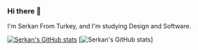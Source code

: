 ### Hi there 👋

I'm Serkan From Turkey, and I'm studying Design and Software.

[![Serkan's GitHub stats](https://github-readme-stats.vercel.app/api?username=serkan-ai)](https://github.com/serkan-ai/github-readme-stats)
[![Serkan's GitHub stats](https://github-readme-stats.vercel.app/api?username=serkan-ai&show_icons=true&theme=dark)]

